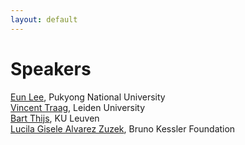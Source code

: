 ```yaml
---
layout: default
---
```


# Speakers
[Eun Lee](https://scholar-google-com.proxy2.library.illinois.edu/citations?user=kXggWVUAAAAJ&hl=en), Pukyong National University  
[Vincent Traag](https://www.traag.net), Leiden University  
[Bart Thijs](https://www.kuleuven.be/wieiswie/en/person/00040232), KU Leuven  
[Lucila Gisele Alvarez Zuzek](https://scholar.google.com.ar/citations?user=CgrQ6asAAAAJ&hl=es), Bruno Kessler Foundation

<!--
<div class='orgWrapper'>
  <img src="assets/images/Vincent_Lariviere.jpg" alt="Vincent Lariviere" width="150" />
<div class='bioWrapper'>
  **Opening Remarks**
<br/><br/>
[**Dr. Vincent Larivière**](https://unesco.ebsi.umontreal.ca/en/vincent-lariviere/) is a full professor of information science at the École de bibliothéconomie et des sciences de l'information, Université de Montréal, where he teaches research methods and bibliometrics. He is also the scientific director of the Érudit journal platform, associate scientific director of the Observatoire des sciences et des technologies, vice-rector of strategic planning and communications and a regular member of the Centre interuniversitaire de recherche sur la science et la technologie. He holds a B.A. in Science, Technology and Society (UQAM), an M.A. in history of science (UQAM) and a Ph.D. in information science (McGill), and has performed postdoctoral work at Indiana University’s Department of Information and Library Science.
</div>
</div>
<br/>
<br/>

<div class='orgWrapper'>
  <img src="assets/images/jinhyuk_yun.jpg" alt="Jinhyuk Yun" width="150" />
<div class='bioWrapper'>
  **Title**: How COVID-19 impacted academia?
<br/><br/>
[**Dr. Jinhyuk Yun**](https://bluekura.github.io/) is an assistant professor at Soongsil University's School of AI Convergence. Before joining Soongsil University, he worked as a Senior Research Scientist at the Korea Institute of Science and Technology Information from 2016 to 2020 and as a Data Scientist at Naver Corporation in 2016. He received his Ph.D. in Physics from the Korea Advanced Institute of Science and Technology, where he holds a B.S. in Physics. He is fascinated by the structure and dynamics of human knowledge formation and identifies hidden patterns of human knowledge beneath the surface.
</div>
</div>
<br/>
<br/>

<div class='orgWrapper'>
  <img src="assets/images/gomez-zara-hs.jpg" alt="Diego Gómez-Zará" width="150" />
<div class='bioWrapper'>
  **Title**: How does team gender composition affect scientific disruption? 
<br/><br/>
[**Dr. Diego Gómez-Zará**](https://www.dgomezara.cl/) is an assistant professor in Computer Science at the University of Notre Dame. He received his Ph.D. in Technology and Social Behavior from Northwestern University. His research focuses on how social computational systems help people organize and collaborate. His work has been at the forefront of computational social science, human-computer interaction, and social network analysis.
</div>
</div>
<br/>
<br/>


<div class='orgWrapper'>
<img src="assets/images/Daniel Souza.jpg" alt="Daniel Souza" width="150" />
<div class='bioWrapper'>
  **Title**: The Emergence of the Economics of Science: Evidence from the WOEPS workshop (2007-2023)
<br/><br/>
[**Dr. Daniel Souza**](https://www.som.polimi.it/professor/de-souza-daniel-fernando/) is an Assistant Professor at the Polytechnic University of Milan. He holds a PhD in Economics from the University of Turin, where he previously worked as a postdoctoral researcher. His research lies broadly at the intersection of economics, science & technology studies, and science of science. His research agenda encompasses various themes such as university-industry collaboration, open science and the dynamics of scientific collaborations. Currently, he is exploring the role of universities within entrepreneurial ecosystems and the emergence of artificial intelligence as a possible general-purpose technology.
</div>
</div>
<br/>
<br/>

-->

